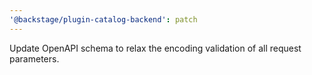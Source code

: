 ```yaml
---
'@backstage/plugin-catalog-backend': patch
---
```


Update OpenAPI schema to relax the encoding validation of all request parameters.
